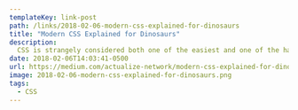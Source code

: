 ```yaml
---
templateKey: link-post
path: /links/2018-02-06-modern-css-explained-for-dinosaurs
title: "Modern CSS Explained for Dinosaurs"
description:
  CSS is strangely considered both one of the easiest and one of the hardest languages to learn as a web developer.
date: 2018-02-06T14:03:41-0500
url: https://medium.com/actualize-network/modern-css-explained-for-dinosaurs-5226febe3525
image: 2018-02-06-modern-css-explained-for-dinosaurs.png
tags:
  - CSS
---
```

